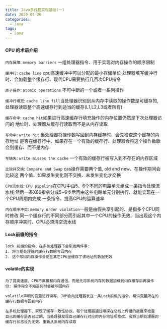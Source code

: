 ```yaml
---
title: Java多线程实现基础(一)
date: 2020-03-20
categories:
  - Java
tags:
  - Java
---
```


#### CPU 的术语介绍
`内存屏障`: `memory barriers` 一组处理器指令、用于实现对内存操作的顺序限制

`缓冲行`: `cache line` cpu高速缓冲中可以分配的最小存储单位
         处理器填写缓冲行时、会加载整个缓存行、现代CPU需要执行几百次CPU指令

`原子操作`: `atomic operations` 不可中断的一个或者一系列操作

`缓冲行填充`: `cache line fill`当处理器识别到从内存中读取的操作数是可缓存的, 
        处理器读取整个高速缓存行到适当的缓存(L1,L2,L3或者所有)
        
`缓存命中`: `cache hit`如果进行高速缓存行填充操作的内存位置仍然是下次处理器访问的
地址时、处理器从缓存行读取而不是从内存读取

`写命中`: `write hit` 当处理器将操作数写回到内存缓存时、会先检查这个缓存的内存地址
是否在缓存行中、如果存在一个有效的缓存行、处理器会将这个操作数歇会到缓存、而不是内存

`写缺失`: `write misses the cache` 一个有效的缓存行被写入到不存在的内存区域

`比较并交换`: `Compare and Swap` cas操作需要两个值, old and new、在操作期间会比较这
两个值、如果发生变化则不交换、未发生变化才交换

`CPU流水线`: `CPU pipeline`在CPU中由5、6个不同的电路单元组成一条指令处理流水线
然后一条X86指令分成5~6步后再由这些电路单元分别执行、就能实现在一个CPU周期内完成
一条指令、提高CPU的运算速率

`内存顺序冲突`: `memory order violation`一般是由假共享引起的、是指多个CPU同时修改
同一个缓存行的不同部分而引起其中一个CPU的操作无效、当出现这个内存顺序冲突时、CPU必须清空流水线



#### Lock前缀的指令
```
lock 前缀的指令、在多核处理器下会引发两件事:
1. 将当期处理器的缓存行数据写回内存
2. 这个写回内存操作会使在其它CPU里缓存了该地址的数据无效
```

#### volatile的实现
```
为了提高速度、CPU不直接和内存通信、而是先将系统内存的数据加载到内存缓存后再操作
但: 操作完全不知道何时会被写回内存

volatile声明的变量进行读写、JVM会向处理器发送一条Lock前缀的指令、精讲变量所在的
缓存行数据写回到内存

在多核处理器下、实现了缓存一致性协议、每个处理器通过嗅探在总线上传播的数据来检查
自己的缓存是否已过期、当处理器发现自己缓存行对应的内存地址呗修改、会将当期处理器的
缓存行状态设为无效、重新从系统内存读取
```
